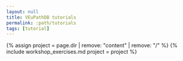 ```yaml
---
layout: null
title: VEuPathDB tutorials
permalink: :path/tutorials
tags: [tutorial]
---
```

{% assign project = page.dir | remove: "content" | remove: "/"  %}
{% include workshop_exercises.md project = project %}
